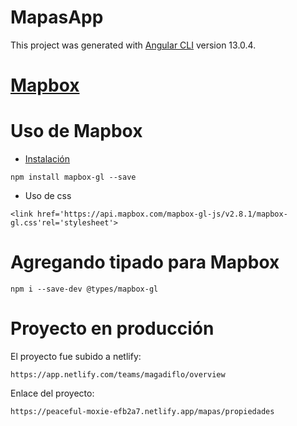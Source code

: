 # MapasApp

This project was generated with [Angular CLI](https://github.com/angular/angular-cli) version 13.0.4.

# [Mapbox](https://www.mapbox.com/)

# Uso de Mapbox
- [Instalación](https://www.mapbox.com/install/javascript/bundler-install/)
```
npm install mapbox-gl --save
```
- Uso de css
```
<link href='https://api.mapbox.com/mapbox-gl-js/v2.8.1/mapbox-gl.css'rel='stylesheet'>
```

# Agregando tipado para Mapbox
```
npm i --save-dev @types/mapbox-gl
```

# Proyecto en producción
El proyecto fue subido a netlify: 
```
https://app.netlify.com/teams/magadiflo/overview
```

Enlace del proyecto:
```
https://peaceful-moxie-efb2a7.netlify.app/mapas/propiedades
```